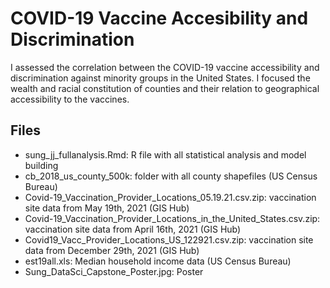 # COVID-19 Vaccine Accesibility and Discrimination

I assessed the correlation between the COVID-19 vaccine accessibility and discrimination against minority groups in the United States. I focused the wealth and racial constitution of counties and their relation to geographical accessibility to the vaccines.

## Files
- sung_jj_fullanalysis.Rmd: R file with all statistical analysis and model building
- cb_2018_us_county_500k: folder with all county shapefiles (US Census Bureau)
- Covid-19_Vaccination_Provider_Locations_05.19.21.csv.zip: vaccination site data from May 19th, 2021 (GIS Hub)
- Covid-19_Vaccination_Provider_Locations_in_the_United_States.csv.zip: vaccination site data from April 16th, 2021 (GIS Hub)
- Covid19_Vacc_Provider_Locations_US_122921.csv.zip: vaccination site data from December 29th, 2021 (GIS Hub)
- est19all.xls: Median household income data (US Census Bureau)
- Sung_DataSci_Capstone_Poster.jpg: Poster

